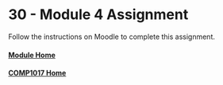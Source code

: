 # 30 - Module 4 Assignment
Follow the instructions on Moodle to complete this assignment.

#### [Module Home](../)
#### [COMP1017 Home](../../)